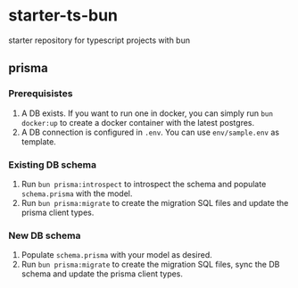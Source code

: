 # starter-ts-bun

starter repository for typescript projects with bun

## prisma

### Prerequisistes

1. A DB exists. If you want to run one in docker, you can simply run `bun docker:up` to create a docker container with the latest postgres.
2. A DB connection is configured in `.env`. You can use `env/sample.env` as template.

### Existing DB schema

1. Run `bun prisma:introspect` to introspect the schema and populate `schema.prisma` with the model.
2. Run `bun prisma:migrate` to create the migration SQL files and update the prisma client types.

### New DB schema

1. Populate `schema.prisma` with your model as desired.
2. Run `bun prisma:migrate` to create the migration SQL files, sync the DB schema and update the prisma client types.
